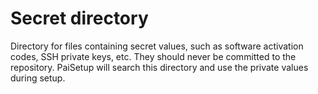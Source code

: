 # Secret directory

Directory for files containing secret values, such as software activation codes, SSH private keys, etc. They should never be committed to the repository. PaiSetup will search this directory and use the private values during setup.
